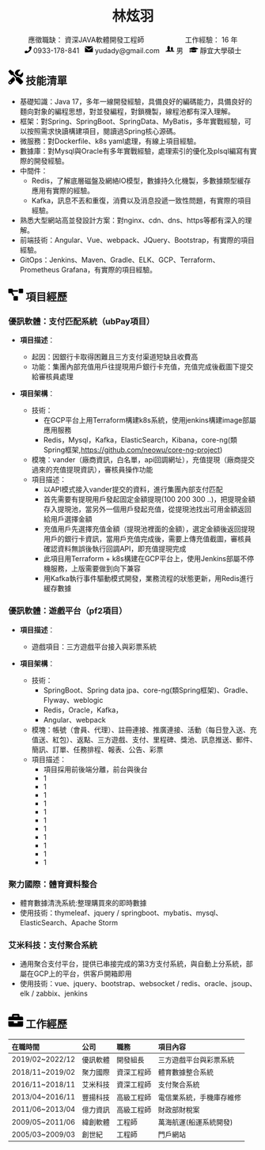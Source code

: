 <center>
    <h1>林炫羽</h1>
    <div>          
        <span>應徵職缺：</span>
        <span>資深JAVA軟體開發工程師</span>
        &nbsp;&nbsp;&nbsp;&nbsp;&nbsp;&nbsp;&nbsp;&nbsp;&nbsp;&nbsp;&nbsp;&nbsp;&nbsp;&nbsp;&nbsp;&nbsp;&nbsp;&nbsp;&nbsp;
        <span>工作經驗：</span>
        <span>16 年</span>  
    </div>
    <div>
        <span>
            <img src="assets/phone-solid.svg" width="14px">
            0933-178-841
        </span>
        &nbsp;
        <span>
            <img src="assets/mail-filled-svgrepo-com.svg" width="16px">
            yudady@gmail.com
        </span>
        &nbsp;
        <span>
            <img src="assets/man-and-woman-avatar-svgrepo-com.svg" width="18px">
            男
        </span>
        &nbsp;
        <span>
            <img src="assets/graduation-cap-solid.svg" width="18px">
            靜宜大學碩士
        </span>
    </div>
</center>

## <img src="assets/tools-solid.svg" width="30px"> 技能清單

- 基礎知識：Java 17，多年一線開發經驗，具備良好的編碼能力，具備良好的麵向對象的編程思想，對並發編程，對鎖機製，線程池都有深入理解。
- 框架：對Spring、SpringBoot、SpringData、MyBatis，多年實戰經驗，可以按照需求快讀構建項目，閱讀過Spring核心源碼。
- 微服務：對Dockerfile、k8s yaml處理，有線上項目經驗。
- 數據庫：對Mysql與Oracle有多年實戰經驗，處理索引的優化及plsql編寫有實際的開發經驗。
- 中間件：
  - Redis，了解底層磁盤及網絡IO模型，數據持久化機製，多數據類型緩存應用有實際的經驗。
  - Kafka，訊息不丟和重復，消費以及消息投遞一致性問題，有實際的項目經驗。
- 熟悉大型網站高並發設計方案：對nginx、cdn、dns、https等都有深入的理解。
- 前端技術：Angular、Vue、webpack、JQuery、Bootstrap，有實際的項目經驗。
- GitOps：Jenkins、Maven、Gradle、ELK、GCP、Terraform、Prometheus Grafana，有實際的項目經驗。

## <img src="assets/project-diagram-solid.svg" width="30px"> 項目經歷

### 優訊軟體：支付匹配系統（ubPay項目）

* **項目描述**：
  - 起因：因銀行卡取得困難且三方支付渠道短缺且收費高
  - 功能：集團內部充值用戶往提現用戶銀行卡充值，充值完成後截圖下提交給審核員處理

* **項目架構**：
  - 技術：
    - 在GCP平台上用Terraform構建k8s系統，使用jenkins構建image部屬應用服務
    - Redis，Mysql，Kafka，ElasticSearch，Kibana，core-ng(類Spring框架,https://github.com/neowu/core-ng-project)
  - 模塊：vander（廠商資訊，白名單，api回調網址），充值提現（廠商提交過來的充值提現資訊），審核員操作功能
  - 項目描述：
    - 以API模式接入vander提交的資料，進行集團內部支付匹配
    - 首先需要有提現用戶發起固定金額提現(100 200 300 ..)，把提現金額存入提現池，當另外一個用戶發起充值，從提現池找出可用金額返回給用戶選擇金額
    - 充值用戶先選擇充值金額（提現池裡面的金額），選定金額後返回提現用戶的銀行卡資訊，當用戶充值完成後，需要上傳充值截圖，審核員確認資料無誤後執行回調API，即充值提現完成
    - 此項目用Terraform + k8s構建在GCP平台上，使用Jenkins部屬不停機服務，上版需要做到向下兼容
    - 用Kafka執行事件驅動模式開發，業務流程的狀態更新，用Redis進行緩存數據

### 優訊軟體：遊戲平台（pf2項目）

* **項目描述**：
  - 遊戲項目：三方遊戲平台接入與彩票系統

* **項目架構**：
  - 技術：
    - SpringBoot、Spring data jpa、core-ng(類Spring框架)、Gradle、Flyway、weblogic
    - Redis，Oracle，Kafka，
    - Angular、webpack
  - 模塊：帳號（會員、代理）、註冊連接、推廣連接、活動（每日登入送、充值送、紅包）、返點、三方遊戲、支付、里程碑、獎池、訊息推送、郵件、簡訊、訂單、任務排程、報表、公告、彩票
  - 項目描述：
    - 項目採用前後端分離，前台與後台
    - 1
    - 1
    - 1
    - 1
    - 1
    - 1
    - 1
    - 1
    - 1
    - 1
    - 1

### 聚力國際：體育資料整合

- 體育數據清洗系統:整理購買來的即時數據
- 使用技術：thymeleaf、jquery / springboot、mybatis、mysql、ElasticSearch、Apache Storm

### 艾米科技：支付聚合系統

- 通用聚合支付平台，提供已串接完成的第3方支付系統，與自動上分系統，部屬在GCP上的平台，供客戶開箱即用
- 使用技術：vue、jquery、bootstrap、websocket / redis、oracle、jsoup、elk / zabbix、jenkins

## <img src="assets/briefcase-solid.svg" width="30px"> 工作經歷

| 在職時間         | 公司    | 職務       | 項目內容           |
|:----------------|:--------|:---------|:---------------|
| 2019/02~2022/12 | 優訊軟體 | 開發組長     | 三方遊戲平台與彩票系統 |
| 2018/11~2019/02 | 聚力國際 | 資深工程師    | 體育數據整合系統       |
| 2016/11~2018/11 | 艾米科技 | 資深工程師    | 支付聚合系統         |
| 2013/04~2016/11 | 豐揚科技 | 高級工程師    | 電信業系統，手機庫存維修   |
| 2011/06~2013/04 | 億力資訊 | 高級工程師    | 財政部財稅案         |
| 2009/05~2011/06 | 緯創軟體 | 工程師      | 萬海航運(船運系統開發)   |
| 2005/03~2009/03 | 創世紀   | 工程師      | 門戶網站           |



